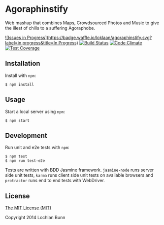 # Agoraphinstify

Web mashup that combines Maps, Crowdsourced Photos and Music to give the illest of chills to a suffering Agoraphobe.

[![Issues in Progress](https://badge.waffle.io/loklaan/agoraphinstify.svg?label=in progress&title=In Progress)](http://waffle.io/loklaan/agoraphinstify)
[![Build Status](https://travis-ci.org/loklaan/agoraphinstify.svg?branch=master)](https://travis-ci.org/loklaan/agoraphinstify)
[![Code Climate](https://codeclimate.com/github/loklaan/agoraphinstify/badges/gpa.svg)](https://codeclimate.com/github/loklaan/agoraphinstify)
[![Test Coverage](https://codeclimate.com/github/loklaan/agoraphinstify/badges/coverage.svg)](https://codeclimate.com/github/loklaan/agoraphinstify)

## Installation
Install with `npm`:

```shell
$ npm install
```

## Usage
Start a local server using `npm`:

```shell
$ npm start
```

## Development
Run unit and e2e tests with `npm`:

```shell
$ npm test
$ npm run test-e2e
```

Tests are written with BDD Jasmine framework. `jasmine-node` runs server side unit tests, `karma` runs client side unit tests on available browsers and `protractor` runs end to end tests with WebDriver.

## License

[The MIT License (MIT)](http://opensource.org/licenses/MIT)

Copyright 2014 Lochlan Bunn